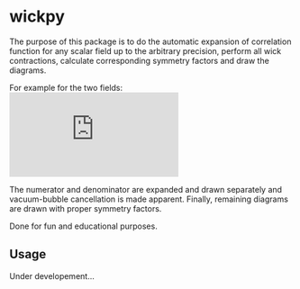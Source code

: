 # wickpy
The purpose of this package is to do the automatic expansion of correlation
function for any scalar field up to the arbitrary precision, perform all wick
contractions, calculate corresponding symmetry factors and draw the diagrams.

For example for the two fields:
![equation](https://latex.codecogs.com/svg.latex?%3C%5COmega%7CT%5C%7B%5Cphi%28x%29%5Cphi%28y%29%5C%7D%7C%5COmega%3E%3D%5Cfrac%7B%3C0%7CT%5C%7B%5Cphi_I%28x%29%5Cphi_I%28y%29%5Cexp%5B-i%5Cint%20dtH_I%28t%29%5D%5C%7D%7C0%3E%7D%7B%3C0%7CT%5C%7B%5Cexp%5B-i%5Cint%20dtH_I%28t%29%5D%5C%7D%7C0%3E%7D)

The numerator and denominator are expanded and drawn separately and
vacuum-bubble cancellation is made apparent. Finally, remaining diagrams are
drawn with proper symmetry factors.

Done for fun and educational purposes.

## Usage

Under developement...
